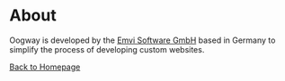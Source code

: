 # About

Oogway is developed by the <a href="https://emvi.com" target="_blank">Emvi Software GmbH</a> based in Germany to simplify the process of developing custom websites.

[Back to Homepage](/)
